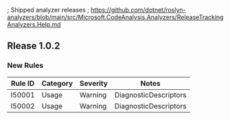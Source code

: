 ﻿; Shipped analyzer releases
; https://github.com/dotnet/roslyn-analyzers/blob/main/src/Microsoft.CodeAnalysis.Analyzers/ReleaseTrackingAnalyzers.Help.md

## Rlease 1.0.2
### New Rules

Rule ID | Category | Severity | Notes
--------|----------|----------|-------
I50001 | Usage | Warning | DiagnosticDescriptors
I50002 | Usage | Warning | DiagnosticDescriptors